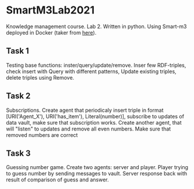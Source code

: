 # SmartM3Lab2021
Knowledge management course. Lab 2. Written in python.
Using Smart-m3 deployed in Docker (taker from [here](https://cais.iias.spb.su/gitlab/smart-m3/smart-m3-docker)).


## Task 1
Testing base functions: inster/query/update/remove. Inser few RDF-triples, check insert with Query with different patterns, Update existing triples, delete triples using Remove.

## Task 2
Subscriptions. Create agent that periodicaly insert triple in format [URI('Agent_X'), URI('has_item'), Literal(number)], subscribe to updates of data vault, make sure that subscription works. Create another agent, that will "listen" to updates and remove all even numbers. Make sure that removed numbers are correct

## Task 3
Guessing number game. Create two agents: server and player. Player trying to guess number by sending messages to vault. Server response back with result of comparison of guess and answer.
